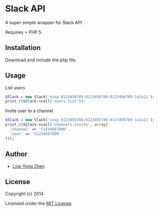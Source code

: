 Slack API
=========

A super simple wrapper for Slack API

Requires > PHP 5.

Installation
------------

Download and include the php file.

Usage
-----

List users

```php
$Slack = new Slack('xoxp-0123456789-0123456789-0123456789-1a1a11');
print_r($Slack->call('users.list'));
```

Invite user to a channel

```php
$Slack = new Slack('xoxp-0123456789-0123456789-0123456789-1a1a11');
print_r($Slack->call('channels.invite', array(
  'channel' => 'C1234567890',
  'user' => 'U1234567890'
)));
```

Author
-------

- [Low Yong Zhen](mailto:yz@stargate.io)

License
-------

Copyright (c) 2014

Licensed under the [MIT License](http://yzlow.mit-license.org/).